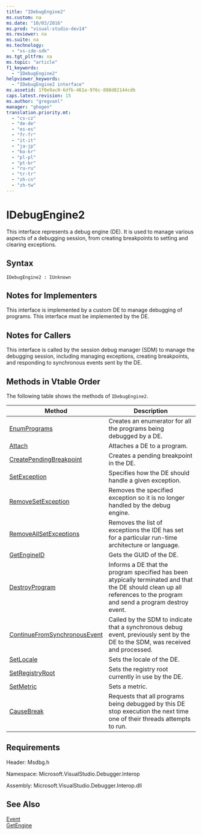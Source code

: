 ```yaml
---
title: "IDebugEngine2"
ms.custom: na
ms.date: "10/03/2016"
ms.prod: "visual-studio-dev14"
ms.reviewer: na
ms.suite: na
ms.technology: 
  - "vs-ide-sdk"
ms.tgt_pltfrm: na
ms.topic: "article"
f1_keywords: 
  - "IDebugEngine2"
helpviewer_keywords: 
  - "IDebugEngine2 interface"
ms.assetid: 1f0e9ac0-6dfb-461a-976c-888d82144cdb
caps.latest.revision: 15
ms.author: "gregvanl"
manager: "ghogen"
translation.priority.mt: 
  - "cs-cz"
  - "de-de"
  - "es-es"
  - "fr-fr"
  - "it-it"
  - "ja-jp"
  - "ko-kr"
  - "pl-pl"
  - "pt-br"
  - "ru-ru"
  - "tr-tr"
  - "zh-cn"
  - "zh-tw"
---
```

# IDebugEngine2
This interface represents a debug engine (DE). It is used to manage various aspects of a debugging session, from creating breakpoints to setting and clearing exceptions.  
  
## Syntax  
  
```  
IDebugEngine2 : IUnknown  
```  
  
## Notes for Implementers  
 This interface is implemented by a custom DE to manage debugging of programs. This interface must be implemented by the DE.  
  
## Notes for Callers  
 This interface is called by the session debug manager (SDM) to manage the debugging session, including managing exceptions, creating breakpoints, and responding to synchronous events sent by the DE.  
  
## Methods in Vtable Order  
 The following table shows the methods of `IDebugEngine2`.  
  
|Method|Description|  
|------------|-----------------|  
|[EnumPrograms](../extensibility/idebugengine2--enumprograms.md)|Creates an enumerator for all the programs being debugged by a DE.|  
|[Attach](../extensibility/idebugengine2--attach.md)|Attaches a DE to a program.|  
|[CreatePendingBreakpoint](../extensibility/idebugengine2--creatependingbreakpoint.md)|Creates a pending breakpoint in the DE.|  
|[SetException](../extensibility/idebugengine2--setexception.md)|Specifies how the DE should handle a given exception.|  
|[RemoveSetException](../extensibility/idebugengine2--removesetexception.md)|Removes the specified exception so it is no longer handled by the debug engine.|  
|[RemoveAllSetExceptions](../extensibility/idebugengine2--removeallsetexceptions.md)|Removes the list of exceptions the IDE has set for a particular run-time architecture or language.|  
|[GetEngineID](../extensibility/idebugengine2--getengineid.md)|Gets the GUID of the DE.|  
|[DestroyProgram](../extensibility/idebugengine2--destroyprogram.md)|Informs a DE that the program specified has been atypically terminated and that the DE should clean up all references to the program and send a program destroy event.|  
|[ContinueFromSynchronousEvent](../extensibility/idebugengine2--continuefromsynchronousevent.md)|Called by the SDM to indicate that a synchronous debug event, previously sent by the DE to the SDM, was received and processed.|  
|[SetLocale](../extensibility/idebugengine2--setlocale.md)|Sets the locale of the DE.|  
|[SetRegistryRoot](../extensibility/idebugengine2--setregistryroot.md)|Sets the registry root currently in use by the DE.|  
|[SetMetric](../extensibility/idebugengine2--setmetric.md)|Sets a metric.|  
|[CauseBreak](../extensibility/idebugengine2--causebreak.md)|Requests that all programs being debugged by this DE stop execution the next time one of their threads attempts to run.|  
  
## Requirements  
 Header: Msdbg.h  
  
 Namespace: Microsoft.VisualStudio.Debugger.Interop  
  
 Assembly: Microsoft.VisualStudio.Debugger.Interop.dll  
  
## See Also  
 [Event](../extensibility/idebugeventcallback2--event.md)   
 [GetEngine](../extensibility/idebugenginecreateevent2--getengine.md)